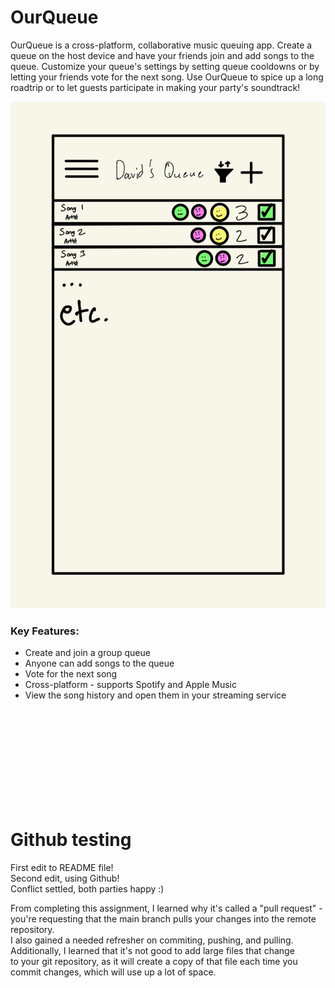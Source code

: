 # OurQueue

OurQueue is a cross-platform, collaborative music queuing app. Create a queue on the host device and have your friends join and add songs to the queue. Customize your queue's settings by setting queue cooldowns or by letting your friends vote for the next song. Use OurQueue to spice up a long roadtrip or to let guests participate in making your party's soundtrack!

![OurQueue mock](/assets/ourqueue-mock.jpeg)

### Key Features:
- Create and join a group queue
- Anyone can add songs to the queue
- Vote for the next song
- Cross-platform - supports Spotify and Apple Music
- View the song history and open them in your streaming service

&nbsp;  
&nbsp;  
&nbsp;  
&nbsp;  
&nbsp;  
&nbsp;  
&nbsp;  
&nbsp;  
&nbsp;  

# Github testing
First edit to README file!  
Second edit, using Github!  
Conflict settled, both parties happy :)  

From completing this assignment, I learned why it's called a "pull request" - you're requesting that the main branch pulls your changes into the remote repository.  
I also gained a needed refresher on commiting, pushing, and pulling. Additionally, I learned that it's not good to add large files that change  
to your git repository, as it will create a copy of that file each time you commit changes, which will use up a lot of space.

